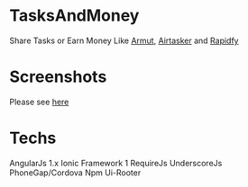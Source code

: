 # TasksAndMoney

Share Tasks or Earn Money Like <a href="https://armut.com" target="_blank">Armut</a>, <a href="https://www.airtasker.com" target="_blank">Airtasker</a> and <a href="https://www.rapidfy.com" target="_blank">Rapidfy</a>

# Screenshots

Please see <a href="https://github.com/alperbicer/TasksAndMoney/tree/master/screenshot" target="_blank">here</a>

# Techs

AngularJs 1.x
Ionic Framework 1
RequireJs
UnderscoreJs
PhoneGap/Cordova
Npm
Ui-Rooter
